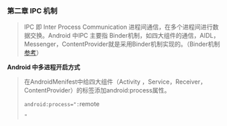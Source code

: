 ### 第二章 IPC 机制

> IPC 即 Inter Process Communication 进程间通信，在多个进程间进行数据交换。Android 中IPC 主要指 Binder机制，如四大组件的通信，AIDL，Messenger，ContentProvider就是采用Binder机制实现的。（Binder机制 [参考](http://blog.csdn.net/universus/article/details/6211589)）

**Android 中多进程开启方式**

> 在AndroidMenifest中给四大组件（Activity ，Service，Receiver，ContentProvider）的标签添加android:process属性。
>
> `android:process=":`remote
>
>  `"`



